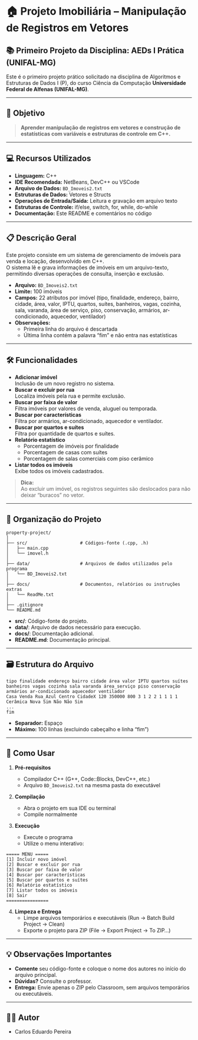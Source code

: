 # 🏠 Projeto Imobiliária – Manipulação de Registros em Vetores

## 📚 Primeiro Projeto da Disciplina: **AEDs I Prática (UNIFAL-MG)**

Este é o primeiro projeto prático solicitado na disciplina de Algoritmos e Estruturas de Dados I (P), do curso Ciência da Computação **Universidade Federal de Alfenas (UNIFAL-MG)**.

---

## 🎯 Objetivo

> **Aprender manipulação de registros em vetores e construção de estatísticas com variáveis e estruturas de controle em C++.**

---

## 💻 Recursos Utilizados

- **Linguagem:** C++
- **IDE Recomendada:** NetBeans, DevC++ ou VSCode
- **Arquivo de Dados:** `BD_Imoveis2.txt`
- **Estruturas de Dados:** Vetores e Structs
- **Operações de Entrada/Saída:** Leitura e gravação em arquivo texto
- **Estruturas de Controle:** if/else, switch, for, while, do-while
- **Documentação:** Este README e comentários no código

---

## 📋 Descrição Geral

Este projeto consiste em um sistema de gerenciamento de imóveis para venda e locação, desenvolvido em C++.  
O sistema lê e grava informações de imóveis em um arquivo-texto, permitindo diversas operações de consulta, inserção e exclusão.

- **Arquivo:** `BD_Imoveis2.txt`
- **Limite:** 100 imóveis
- **Campos:** 22 atributos por imóvel (tipo, finalidade, endereço, bairro, cidade, área, valor, IPTU, quartos, suítes, banheiros, vagas, cozinha, sala, varanda, área de serviço, piso, conservação, armários, ar-condicionado, aquecedor, ventilador)
- **Observações:**  
  - Primeira linha do arquivo é descartada  
  - Última linha contém a palavra “fim” e não entra nas estatísticas

---

## 🛠 Funcionalidades

- **Adicionar imóvel**  
  Inclusão de um novo registro no sistema.
- **Buscar e excluir por rua**  
  Localiza imóveis pela rua e permite exclusão.
- **Buscar por faixa de valor**  
  Filtra imóveis por valores de venda, aluguel ou temporada.
- **Buscar por características**  
  Filtra por armários, ar-condicionado, aquecedor e ventilador.
- **Buscar por quartos e suítes**  
  Filtra por quantidade de quartos e suítes.
- **Relatório estatístico**  
  - Porcentagem de imóveis por finalidade
  - Porcentagem de casas com suítes
  - Porcentagem de salas comerciais com piso cerâmico
- **Listar todos os imóveis**  
  Exibe todos os imóveis cadastrados.

> **Dica:**  
> Ao excluir um imóvel, os registros seguintes são deslocados para não deixar “buracos” no vetor.

---

## 📁 Organização do Projeto


```
property-project/
│
├── src/                    # Códigos-fonte (.cpp, .h)
│   ├── main.cpp
│   └── imovel.h
│
├── data/                   # Arquivos de dados utilizados pelo programa
│   └── BD_Imoveis2.txt
│
├── docs/                   # Documentos, relatórios ou instruções extras
│   └── ReadMe.txt
│
├── .gitignore
└── README.md
```

- **src/**: Código-fonte do projeto.
- **data/**: Arquivo de dados necessário para execução.
- **docs/**: Documentação adicional.
- **README.md**: Documentação principal.

---

## 🗃️ Estrutura do Arquivo

```
tipo finalidade endereço bairro cidade área valor IPTU quartos suítes banheiros vagas cozinha sala varanda área_serviço piso conservação armários ar-condicionado aquecedor ventilador
Casa Venda Rua_Azul Centro CidadeX 120 350000 800 3 1 2 2 1 1 1 1 Cerâmica Nova Sim Não Não Sim
...
fim
```
- **Separador:** Espaço
- **Máximo:** 100 linhas (excluindo cabeçalho e linha “fim”)

---

## 🚀 Como Usar

1. **Pré-requisitos**
   - Compilador C++ (G++, Code::Blocks, DevC++, etc.)
   - Arquivo `BD_Imoveis2.txt` na mesma pasta do executável

2. **Compilação**
   - Abra o projeto em sua IDE ou terminal
   - Compile normalmente

3. **Execução**
   - Execute o programa
   - Utilize o menu interativo:

```
===== MENU =====
[1] Incluir novo imóvel
[2] Buscar e excluir por rua
[3] Buscar por faixa de valor
[4] Buscar por características
[5] Buscar por quartos e suítes
[6] Relatório estatístico
[7] Listar todos os imóveis
[8] Sair
================
```

4. **Limpeza e Entrega**
   - Limpe arquivos temporários e executáveis (Run → Batch Build Project → Clean)
   - Exporte o projeto para ZIP (File → Export Project → To ZIP…)

---

## 💡 Observações Importantes

- **Comente** seu código-fonte e coloque o nome dos autores no início do arquivo principal.
- **Dúvidas?** Consulte o professor.
- **Entrega:** Envie apenas o ZIP pelo Classroom, sem arquivos temporários ou executáveis.

---

## 👨‍💻 Autor

- Carlos Eduardo Pereira
